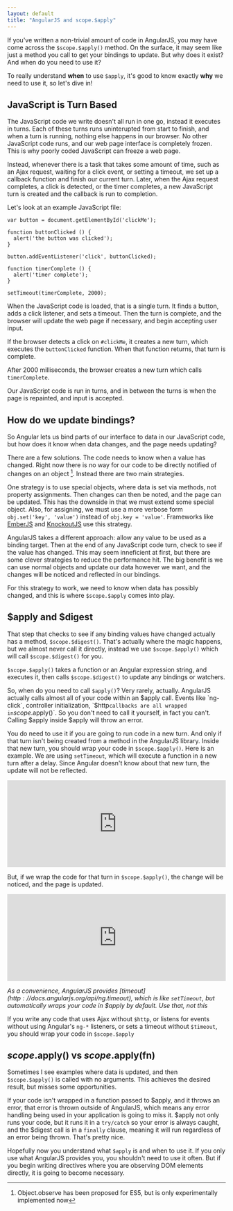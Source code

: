 ```yaml
---
layout: default
title: "AngularJS and scope.$apply"
---
```


If you've written a non-trivial amount of code in AngularJS, you may
have come across the `$scope.$apply()` method. On the surface, it may
seem like just a method you call to get your bindings to update. But
why does it exist? And when do you need to use it?

To really understand **when** to use `$apply`, it's good to know exactly **why**
we need to use it, so let's dive in!

## JavaScript is Turn Based

The JavaScript code we write doesn't all run in one go, instead it
executes in turns. Each of these turns runs uninterupted from start to
finish, and when a turn is running, nothing else happens in our
browser. No other JavaScript code runs, and our web page interface is
completely frozen. This is why poorly coded JavaScript can freeze a
web page.

Instead, whenever there is a task that takes some amount of time, such
as an Ajax request, waiting for a click event, or setting a timeout, we
set up a callback function and finish our current turn. Later, when the Ajax
request completes, a click is detected, or the timer completes, a new
JavaScript turn is created and the callback is run to completion.

Let's look at an example JavaScript file:

    var button = document.getElementById('clickMe');

    function buttonClicked () {
      alert('the button was clicked');
    }

    button.addEventListener('click', buttonClicked);

    function timerComplete () {
      alert('timer complete');
    }

    setTimeout(timerComplete, 2000);

When the JavaScript code is loaded, that is a single turn. It finds a
button, adds a click listener, and sets a timeout. Then the turn is
complete, and the browser will update the web page if necessary, and
begin accepting user input.

If the browser detects a click on `#clickMe`, it creates a new turn,
which executes the `buttonClicked` function. When that function returns,
that turn is complete.

After 2000 milliseconds, the browser creates a new turn which calls
`timerComplete`. 

Our JavaScript code is run in turns, and in between the turns is when
the page is repainted, and input is accepted.

## How do we update bindings?

So Angular lets us bind parts of our interface to data in our JavaScript
code, but how does it know when data changes, and the page needs
updating?

There are a few solutions. The code needs to know when a value has
changed. Right now there is no way for our code to be directly 
notified of changes on an object [^1]. Instead there are two main
strategies.

One strategy is to use special objects, where data is set via methods,
not property assignments. Then changes can then be noted, and the page can be
updated. This has the downside in that we must extend some special
object. Also, for assigning, we must use a more verbose form
`obj.set('key', 'value')` instead of  `obj.key = 'value'`. Frameworks
like [EmberJS](http://emberjs.org) and
[KnockoutJS](http://knockoutjs.org) use this strategy.

AngularJS takes a different approach: allow any value to be used as
a binding target. Then at the end of any JavaScript code turn, check to
see if the value has changed. This may seem inneficient at first, but
there are some clever strategies to reduce the performance hit. The big
benefit is we can use normal objects and update our data however we
want, and the changes will be noticed and reflected in our bindings.

For this strategy to work, we need to know when data has possibly
changed, and this is where `$scope.$apply` comes into play.

## $apply and $digest

That step that checks to see if  any binding values have changed actually
has a method, `$scope.$digest()`. That's actually where the magic
happens, but we almost never call it directly, instead we use
`$scope.$apply()` which will call `$scope.$digest()` for you.

`$scope.$apply()` takes a function or an Angular expression string, and
executes it, then calls `$scope.$digest()` to update any bindings or
watchers. 

So, when do you need to call `$apply()`? Very rarely, actually.
AngularJS actually calls almost all of your code within an $apply call.
Events like `ng-click`, controller initialization, `$http` callbacks are
all wrapped in `$scope.$apply()`. So you don't need to call it yourself,
in fact you can't. Calling $apply inside $apply will throw an error.

You do need to use it if you are going to run code in a new turn. And
only if that turn isn't being created from a method in the AngularJS
library.
Inside that new turn, you should wrap your code in `$scope.$apply()`.
Here is an example. We are using `setTimeout`, which will execute a
function in a new turn after a delay. Since Angular doesn't know about
that new turn, the update will not be reflected.

<iframe style="width: 100%; height: 200px"
src="http://jsfiddle.net/xsPKK/1/embedded/js,html,result"
allowfullscreen="allowfullscreen" frameborder="0"> </iframe>

But, if we wrap the code for that turn in `$scope.$apply()`, the change
will be noticed, and the page is updated.

<iframe style="width: 100%; height: 200px"
src="http://jsfiddle.net/m3tsA/1/embedded/js,html,result"
allowfullscreen="allowfullscreen" frameborder="0"> </iframe>

_As a convenience, AngularJS provides
[$timeout](http://docs.angularjs.org/api/ng.$timeout), which is like
`setTimeout`, but automatically wraps your code in $apply by default. Use that,
not this_

If you write any code that uses Ajax without `$http`, or listens for
events without using Angular's `ng-*` listeners, or sets a timeout
without `$timeout`, you should wrap your code in `$scope.$apply`

## $scope.$apply() vs $scope.$apply(fn)

Sometimes I see examples where data is updated, and then
`$scope.$apply()` is called with no arguments. This achieves the desired
result, but misses some opportunities.

If your code isn't wrapped in a function passed to $apply, and it throws
an error, that error is thrown outside of AngularJS, which means any error
handling being used in your application is going to miss it. $apply not
only runs your code, but it runs it in a `try/catch` so your error is
always caught, and the $digest call is in a `finally` clause, meaning it will
run regardless of an error being thrown. That's pretty nice.


Hopefully now you understand what `$apply` is and when to use it. If you
only use what AngularJS provides you, you shouldn't need to use it often. But
if you begin writing directives where you are observing DOM elements
directly, it is going to become necessary.

[^1]: Object.observe has been proposed for ES5, but is only
experimentally implemented now



